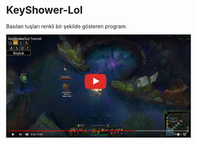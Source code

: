 # KeyShower-Lol
Basılan tuşları renkli bir şekilde gösteren program.

[![Everything Is AWESOME](https://raw.githubusercontent.com/ozanercan/KeyShower-Lol/master/Ads%C4%B1z.jpg)](https://www.youtube.com/watch?v=3SobkFFTMSs "KeyShower-Lol Tutorial")
